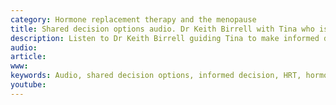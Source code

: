 ```yaml
---
category: Hormone replacement therapy and the menopause
title: Shared decision options audio. Dr Keith Birrell with Tina who is considering using HRT.
description: Listen to Dr Keith Birrell guiding Tina to make informed decisions relating to the use of HRT (Hormone replacement therapy).
audio: 
article: 
www: 
keywords: Audio, shared decision options, informed decision, HRT, hormone replacement therapy, flushes, sweats, hot flashes, vaginal dryness, urinary tract infections, incontinence, breast cancer, deep vein thrombosis, DVT, pulmonary embolism, PE, clot, pessary, patch, tablet, topical
youtube:
--- 
```

